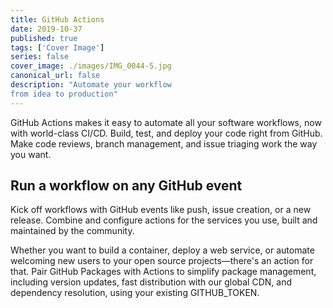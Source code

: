 ```yaml
---
title: GitHub Actions
date: 2019-10-37
published: true
tags: ['Cover Image']
series: false
cover_image: ./images/IMG_0044-5.jpg
canonical_url: false
description: "Automate your workflow
from idea to production"
---
```


GitHub Actions makes it easy to automate all your software workflows, now with world-class CI/CD. Build, test, and deploy your code right from GitHub. Make code reviews, branch management, and issue triaging work the way you want.

## Run a workflow on any GitHub event

Kick off workflows with GitHub events like push, issue creation, or a new release. Combine and configure actions for the services you use, built and maintained by the community.

Whether you want to build a container, deploy a web service, or automate welcoming new users to your open source projects—there's an action for that. Pair GitHub Packages with Actions to simplify package management, including version updates, fast distribution with our global CDN, and dependency resolution, using your existing GITHUB_TOKEN.



